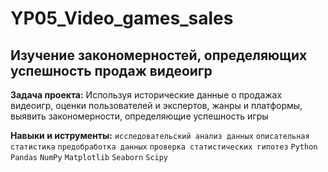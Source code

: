 # YP05_Video_games_sales
## Изучение закономерностей, определяющих успешность продаж видеоигр
**Задача проекта:** Используя исторические данные о продажах видеоигр, оценки пользователей и экспертов, жанры и платформы, выявить закономерности, определяющие успешность игры

**Навыки и иструменты:** `исследовательский анализ данных` `описательная статистика` `предобработка данных` `проверка статистических гипотез` `Python` `Pandas` `NumPy` `Matplotlib` `Seaborn` `Scipy`
